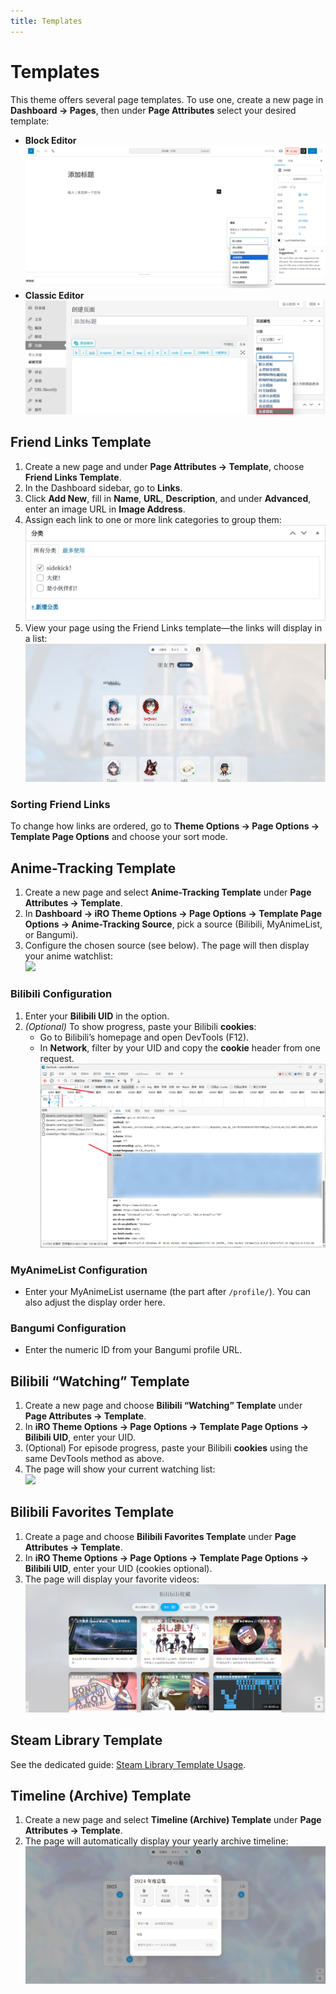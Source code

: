 ```yaml
---
title: Templates
---
```


# Templates <Badge type="tip" text="v3.0" />

This theme offers several page templates. To use one, create a new page in **Dashboard → Pages**, then under **Page Attributes** select your desired template:

- **Block Editor**  
  ![](/templates/tampletes.png)  
- **Classic Editor**  
  ![](/templates/temp.png)

## Friend Links Template

1. Create a new page and under **Page Attributes → Template**, choose **Friend Links Template**.  
2. In the Dashboard sidebar, go to **Links**.  
3. Click **Add New**, fill in **Name**, **URL**, **Description**, and under **Advanced**, enter an image URL in **Image Address**.  
4. Assign each link to one or more link categories to group them:  
   ![](/templates/fl_cate.png)  
5. View your page using the Friend Links template—the links will display in a list:  
   ![](/templates/flinks.png)

### Sorting Friend Links

To change how links are ordered, go to **Theme Options → Page Options → Template Page Options** and choose your sort mode.

## Anime-Tracking Template

1. Create a new page and select **Anime-Tracking Template** under **Page Attributes → Template**.  
2. In **Dashboard → iRO Theme Options → Page Options → Template Page Options → Anime-Tracking Source**, pick a source (Bilibili, MyAnimeList, or Bangumi).  
3. Configure the chosen source (see below). The page will then display your anime watchlist:  
   ![](https://s.nmxc.ltd/fuukei_docs/sakurairo/setting/tp-animelist.png)

### Bilibili Configuration

1. Enter your **Bilibili UID** in the option.  
2. *(Optional)* To show progress, paste your Bilibili **cookies**:  
   - Go to Bilibili’s homepage and open DevTools (F12).  
   - In **Network**, filter by your UID and copy the **cookie** header from one request.  
     ![](/templates/cookie.png)

### MyAnimeList Configuration

- Enter your MyAnimeList username (the part after `/profile/`). You can also adjust the display order here.

### Bangumi Configuration

- Enter the numeric ID from your Bangumi profile URL.

## Bilibili “Watching” Template

1. Create a new page and choose **Bilibili “Watching” Template** under **Page Attributes → Template**.  
2. In **iRO Theme Options → Page Options → Template Page Options → Bilibili UID**, enter your UID.  
3. (Optional) For episode progress, paste your Bilibili **cookies** using the same DevTools method as above.  
4. The page will show your current watching list:  
   ![](https://s.nmxc.ltd/fuukei_docs/sakurairo/setting/tp-movielist.png)

## Bilibili Favorites Template

1. Create a page and choose **Bilibili Favorites Template** under **Page Attributes → Template**.  
2. In **iRO Theme Options → Page Options → Template Page Options → Bilibili UID**, enter your UID (cookies optional).  
3. The page will display your favorite videos:  
   ![](/templates/fav_demo.png)

## Steam Library Template

See the dedicated guide: [Steam Library Template Usage](/en/Sakurairo/Steam/).

## Timeline (Archive) Template

1. Create a new page and select **Timeline (Archive) Template** under **Page Attributes → Template**.  
2. The page will automatically display your yearly archive timeline:  
   ![](/templates/timeline_demo.png)
